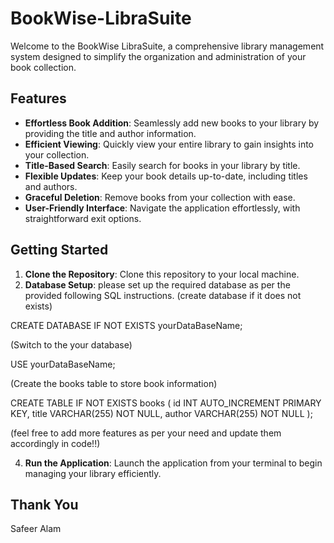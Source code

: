 # BookWise-LibraSuite

Welcome to the BookWise LibraSuite, a comprehensive library management system designed to simplify the organization and administration of your book collection.

## Features

- **Effortless Book Addition**: Seamlessly add new books to your library by providing the title and author information.
- **Efficient Viewing**: Quickly view your entire library to gain insights into your collection.
- **Title-Based Search**: Easily search for books in your library by title.
- **Flexible Updates**: Keep your book details up-to-date, including titles and authors.
- **Graceful Deletion**: Remove books from your collection with ease.
- **User-Friendly Interface**: Navigate the application effortlessly, with straightforward exit options.

## Getting Started

1. **Clone the Repository**: Clone this repository to your local machine.
2. **Database Setup**: please set up the required database as per the provided following SQL instructions.
 (create database if it does not exists)
 
CREATE DATABASE IF NOT EXISTS yourDataBaseName;

(Switch to the your database)

USE yourDataBaseName;

(Create the books table to store book information)


CREATE TABLE IF NOT EXISTS books (
    id INT AUTO_INCREMENT PRIMARY KEY,
    title VARCHAR(255) NOT NULL,
    author VARCHAR(255) NOT NULL
);


(feel free to add more features as per your need and update them accordingly in code!!)

4. **Run the Application**: Launch the application from your terminal to begin managing your library efficiently.

## Thank You
Safeer Alam
